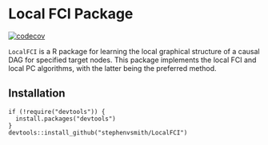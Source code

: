 # Local FCI Package

[![codecov](https://codecov.io/gh/stephenvsmith/LocalFCI/branch/main/graph/badge.svg?token=0CBQROKQRK)](https://codecov.io/gh/stephenvsmith/LocalFCI)

`LocalFCI` is a R package for learning the local graphical structure of a causal DAG for specified target nodes. This package implements the local FCI and local PC algorithms, with the latter being the preferred method.

## Installation

    if (!require("devtools")) {
      install.packages("devtools") 
    } 
    devtools::install_github("stephenvsmith/LocalFCI")
